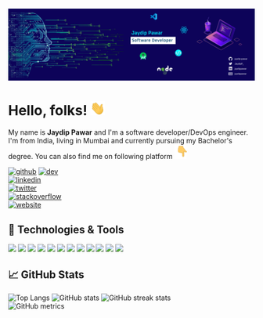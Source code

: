 
[![Header](https://github.com/jaydip-pawar/jaydip-pawar/blob/main/readme_header.png "Header")](https://jaydip-pawar.web.app/)

# Hello, folks! <img src="https://github.com/jaydip-pawar/jaydip-pawar/blob/main/wave.gif" width="30px">

My name is **Jaydip Pawar** and I'm a software developer/DevOps engineer. I'm from India, living in Mumbai and currently pursuing my Bachelor's degree. You can also find me on following platform <img src="https://github.com/jaydip-pawar/jaydip-pawar/blob/main/down_point.gif" width="25px">

[<img src='https://cdn.jsdelivr.net/npm/simple-icons@3.0.1/icons/github.svg' alt='github' height='40'>](https://github.com/jaydip-pawar) 
[<img src='https://cdn.jsdelivr.net/npm/simple-icons@3.0.1/icons/dev-dot-to.svg' alt='dev' height='40'>](https://dev.to/jaydippawar)  
[<img src='https://cdn.jsdelivr.net/npm/simple-icons@3.0.1/icons/linkedin.svg' alt='linkedin' height='40'>](https://www.linkedin.com/in/jaydippawar/)  
[<img src='https://cdn.jsdelivr.net/npm/simple-icons@3.0.1/icons/twitter.svg' alt='twitter' height='40'>](https://twitter.com/JaydipP_)  
[<img src='https://cdn.jsdelivr.net/npm/simple-icons@3.0.1/icons/stackoverflow.svg' alt='stackoverflow' height='40'>](https://stackoverflow.com/users/jaydip-pawar)  
[<img src='https://cdn.jsdelivr.net/npm/simple-icons@3.0.1/icons/icloud.svg' alt='website' height='40'>](jaydip-pawar.web.app)  

## 🔧 Technologies & Tools
![](https://img.shields.io/badge/OS-Windows-informational?style=flat&logo=windows&logoColor=white&color=2bbc8a)
![](https://img.shields.io/badge/Editor-Android_Studio-informational?style=flat&logo=androidstudio&logoColor=white&color=2bbc8a)
![](https://img.shields.io/badge/Editor-VS_Code-informational?style=flat&logo=visualstudiocode&logoColor=white&color=2bbc8a)
![](https://img.shields.io/badge/Framework-Flutter-informational?style=flat&logo=flutter&logoColor=white&color=2bbc8a)
![](https://img.shields.io/badge/Code-Python-informational?style=flat&logo=python&logoColor=white&color=2bbc8a)
![](https://img.shields.io/badge/Code-Dart-informational?style=flat&logo=dart&logoColor=white&color=2bbc8a)
![](https://img.shields.io/badge/Code-Java-informational?style=flat&logo=java&logoColor=white&color=2bbc8a)
![](https://img.shields.io/badge/Code-HTML-informational?style=flat&logo=html5&logoColor=white&color=2bbc8a)
![](https://img.shields.io/badge/Code-CSS-informational?style=flat&logo=css3&logoColor=white&color=2bbc8a)
![](https://img.shields.io/badge/Code-JavaScript-informational?style=flat&logo=javascript&logoColor=white&color=2bbc8a)
![](https://img.shields.io/badge/Shell-PowerShell-informational?style=flat&logo=powershell&logoColor=white&color=2bbc8a)
![](https://img.shields.io/badge/Cloud-Firebase-informational?style=flat&logo=firebase&logoColor=white&color=2bbc8a)

## &#x1f4c8; GitHub Stats 
![Top Langs](https://github-readme-stats.vercel.app/api/top-langs/?username=jaydip-pawar)
![GitHub stats](https://github-readme-stats.vercel.app/api?username=jaydip-pawar&show_icons=true) 
![GitHub streak stats](https://github-readme-streak-stats.herokuapp.com/?user=jaydip-pawar)  
![GitHub metrics](https://metrics.lecoq.io/jaydip-pawar)
